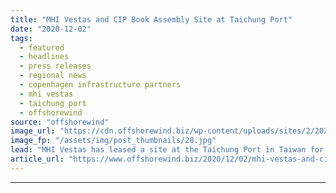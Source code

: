 ```yaml
---
title: "MHI Vestas and CIP Book Assembly Site at Taichung Port"
date: "2020-12-02"
tags: 
  - featured
  - headlines
  - press releases
  - regional news
  - copenhagen infrastructure partners
  - mhi vestas
  - taichung port
  - offshorewind
source: "offshorewind"
image_url: "https://cdn.offshorewind.biz/wp-content/uploads/sites/2/2020/12/02115004/MHI-Vestas-and-CIP-Book-Assembly-Space-at-Taichung-Port.jpg"
image_fp: "/assets/img/post_thumbnails/28.jpg"
lead: "MHI Vestas has leased a site at the Taichung Port in Taiwan for assembly"
article_url: "https://www.offshorewind.biz/2020/12/02/mhi-vestas-and-cip-book-assembly-site-at-taichung-port/"
---
```


---
